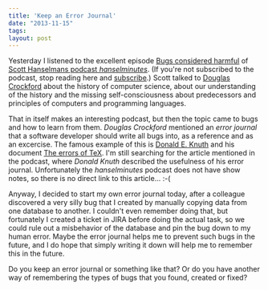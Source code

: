 ```yaml
---
title: 'Keep an Error Journal'
date: "2013-11-15"
tags: 
layout: post
---
```

Yesterday I listened to the excellent episode [Bugs considered harmful][0] of [Scott Hanselmans podcast *hanselminutes*][1]. (If you're not subscribed to the podcast, stop reading here and [subscribe][2].) Scott talked to [Douglas Crockford][3] about the history of computer science, about our understanding of the history and the missing self-consciousness about predecessors and principles of computers and programming languages.

That in itself makes an interesting podcast, but then the topic came to bugs and how to learn from them. *Douglas Crockford* mentioned an *error journal* that a software developer should write all bugs into, as a reference and as an excercise. The famous example of this is [Donald E. Knuth][5] and his document [The errors of TeX][4]. I'm still searching for the article mentioned in the podcast, where *Donald Knuth* described the usefulness of his error journal. Unfortunately the *hanselminutes* podcast does not have show notes, so there is no direct link to this article... :-(

Anyway, I decided to start my own error journal today, after a colleague discovered a very silly bug that I created by manually copying data from one database to another. I couldn't even remember doing that, but fortunately I created a ticket in JIRA before doing the actual task, so we could rule out a misbehavior of the database and pin the bug down to my human error. Maybe the error journal helps me to prevent such bugs in the future, and I do hope that simply writing it down will help me to remember this in the future.

Do you keep an error journal or something like that? Or do you have another way of remembering the types of bugs that you found, created or fixed?

[0]: http://hanselminutes.com/396/bugs-considered-harmful-with-douglas-crockford
[1]: http://hanselminutes.com/
[2]: http://feeds.feedburner.com/HanselminutesCompleteMP3
[3]: http://www.crockford.com/
[4]: http://www.tug.org/texlive//devsrc/Master/texmf-dist/doc/generic/knuth/errata/errorlog.pdf
[5]: http://en.wikipedia.org/wiki/Donald_Knuth


